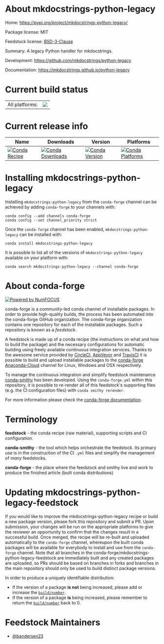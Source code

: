 About mkdocstrings-python-legacy
================================

Home: https://pypi.org/project/mkdocstrings-python-legacy/

Package license: MIT

Feedstock license: [BSD-3-Clause](https://github.com/conda-forge/mkdocstrings-python-legacy-feedstock/blob/main/LICENSE.txt)

Summary: A legacy Python handler for mkdocstrings.

Development: https://github.com/mkdocstrings/python-legacy

Documentation: https://mkdocstrings.github.io/python-legacy

Current build status
====================


<table><tr><td>All platforms:</td>
    <td>
      <a href="https://dev.azure.com/conda-forge/feedstock-builds/_build/latest?definitionId=15693&branchName=main">
        <img src="https://dev.azure.com/conda-forge/feedstock-builds/_apis/build/status/mkdocstrings-python-legacy-feedstock?branchName=main">
      </a>
    </td>
  </tr>
</table>

Current release info
====================

| Name | Downloads | Version | Platforms |
| --- | --- | --- | --- |
| [![Conda Recipe](https://img.shields.io/badge/recipe-mkdocstrings--python--legacy-green.svg)](https://anaconda.org/conda-forge/mkdocstrings-python-legacy) | [![Conda Downloads](https://img.shields.io/conda/dn/conda-forge/mkdocstrings-python-legacy.svg)](https://anaconda.org/conda-forge/mkdocstrings-python-legacy) | [![Conda Version](https://img.shields.io/conda/vn/conda-forge/mkdocstrings-python-legacy.svg)](https://anaconda.org/conda-forge/mkdocstrings-python-legacy) | [![Conda Platforms](https://img.shields.io/conda/pn/conda-forge/mkdocstrings-python-legacy.svg)](https://anaconda.org/conda-forge/mkdocstrings-python-legacy) |

Installing mkdocstrings-python-legacy
=====================================

Installing `mkdocstrings-python-legacy` from the `conda-forge` channel can be achieved by adding `conda-forge` to your channels with:

```
conda config --add channels conda-forge
conda config --set channel_priority strict
```

Once the `conda-forge` channel has been enabled, `mkdocstrings-python-legacy` can be installed with:

```
conda install mkdocstrings-python-legacy
```

It is possible to list all of the versions of `mkdocstrings-python-legacy` available on your platform with:

```
conda search mkdocstrings-python-legacy --channel conda-forge
```


About conda-forge
=================

[![Powered by
NumFOCUS](https://img.shields.io/badge/powered%20by-NumFOCUS-orange.svg?style=flat&colorA=E1523D&colorB=007D8A)](https://numfocus.org)

conda-forge is a community-led conda channel of installable packages.
In order to provide high-quality builds, the process has been automated into the
conda-forge GitHub organization. The conda-forge organization contains one repository
for each of the installable packages. Such a repository is known as a *feedstock*.

A feedstock is made up of a conda recipe (the instructions on what and how to build
the package) and the necessary configurations for automatic building using freely
available continuous integration services. Thanks to the awesome service provided by
[CircleCI](https://circleci.com/), [AppVeyor](https://www.appveyor.com/)
and [TravisCI](https://travis-ci.com/) it is possible to build and upload installable
packages to the [conda-forge](https://anaconda.org/conda-forge)
[Anaconda-Cloud](https://anaconda.org/) channel for Linux, Windows and OSX respectively.

To manage the continuous integration and simplify feedstock maintenance
[conda-smithy](https://github.com/conda-forge/conda-smithy) has been developed.
Using the ``conda-forge.yml`` within this repository, it is possible to re-render all of
this feedstock's supporting files (e.g. the CI configuration files) with ``conda smithy rerender``.

For more information please check the [conda-forge documentation](https://conda-forge.org/docs/).

Terminology
===========

**feedstock** - the conda recipe (raw material), supporting scripts and CI configuration.

**conda-smithy** - the tool which helps orchestrate the feedstock.
                   Its primary use is in the construction of the CI ``.yml`` files
                   and simplify the management of *many* feedstocks.

**conda-forge** - the place where the feedstock and smithy live and work to
                  produce the finished article (built conda distributions)


Updating mkdocstrings-python-legacy-feedstock
=============================================

If you would like to improve the mkdocstrings-python-legacy recipe or build a new
package version, please fork this repository and submit a PR. Upon submission,
your changes will be run on the appropriate platforms to give the reviewer an
opportunity to confirm that the changes result in a successful build. Once
merged, the recipe will be re-built and uploaded automatically to the
`conda-forge` channel, whereupon the built conda packages will be available for
everybody to install and use from the `conda-forge` channel.
Note that all branches in the conda-forge/mkdocstrings-python-legacy-feedstock are
immediately built and any created packages are uploaded, so PRs should be based
on branches in forks and branches in the main repository should only be used to
build distinct package versions.

In order to produce a uniquely identifiable distribution:
 * If the version of a package **is not** being increased, please add or increase
   the [``build/number``](https://docs.conda.io/projects/conda-build/en/latest/resources/define-metadata.html#build-number-and-string).
 * If the version of a package **is** being increased, please remember to return
   the [``build/number``](https://docs.conda.io/projects/conda-build/en/latest/resources/define-metadata.html#build-number-and-string)
   back to 0.

Feedstock Maintainers
=====================

* [@bandersen23](https://github.com/bandersen23/)

